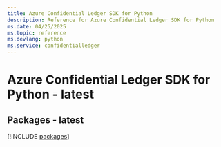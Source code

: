 ```yaml
---
title: Azure Confidential Ledger SDK for Python
description: Reference for Azure Confidential Ledger SDK for Python
ms.date: 04/25/2025
ms.topic: reference
ms.devlang: python
ms.service: confidentialledger
---
```

# Azure Confidential Ledger SDK for Python - latest
## Packages - latest
[!INCLUDE [packages](confidential-ledger-index.md)]